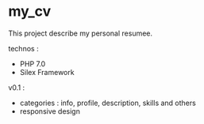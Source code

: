 # my_cv

This project describe my personal resumee.

technos :
- PHP 7.0
- Silex Framework

v0.1 : 
- categories : info, profile, description, skills and others
- responsive design
